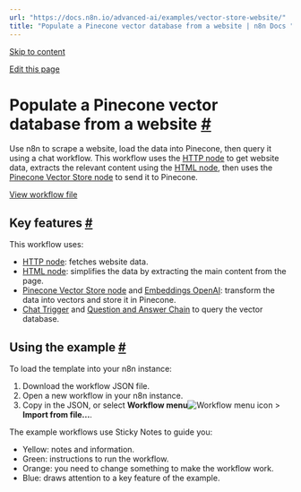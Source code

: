 ```yaml
---
url: "https://docs.n8n.io/advanced-ai/examples/vector-store-website/"
title: "Populate a Pinecone vector database from a website | n8n Docs "
---
```


[Skip to content](https://docs.n8n.io/advanced-ai/examples/vector-store-website/#populate-a-pinecone-vector-database-from-a-website)

[Edit this page](https://github.com/n8n-io/n8n-docs/edit/main/docs/advanced-ai/examples/vector-store-website.md "Edit this page")

# Populate a Pinecone vector database from a website [\#](https://docs.n8n.io/advanced-ai/examples/vector-store-website/\#populate-a-pinecone-vector-database-from-a-website "Permanent link")

Use n8n to scrape a website, load the data into Pinecone, then query it using a chat workflow. This workflow uses the [HTTP node](https://docs.n8n.io/integrations/builtin/core-nodes/n8n-nodes-base.httprequest/) to get website data, extracts the relevant content using the [HTML node](https://docs.n8n.io/integrations/builtin/core-nodes/n8n-nodes-base.html/), then uses the [Pinecone Vector Store node](https://docs.n8n.io/integrations/builtin/cluster-nodes/root-nodes/n8n-nodes-langchain.vectorstorepinecone/) to send it to Pinecone.

[View workflow file](https://docs.n8n.io/_workflows/advanced-ai/examples/populate_a_pinecone_vector_database_from_a_website.json)

## Key features [\#](https://docs.n8n.io/advanced-ai/examples/vector-store-website/\#key-features "Permanent link")

This workflow uses:

- [HTTP node](https://docs.n8n.io/integrations/builtin/core-nodes/n8n-nodes-base.httprequest/): fetches website data.
- [HTML node](https://docs.n8n.io/integrations/builtin/core-nodes/n8n-nodes-base.html/): simplifies the data by extracting the main content from the page.
- [Pinecone Vector Store node](https://docs.n8n.io/integrations/builtin/cluster-nodes/root-nodes/n8n-nodes-langchain.vectorstorepinecone/) and [Embeddings OpenAI](https://docs.n8n.io/integrations/builtin/cluster-nodes/sub-nodes/n8n-nodes-langchain.embeddingsopenai/): transform the data into vectors and store it in Pinecone.
- [Chat Trigger](https://docs.n8n.io/integrations/builtin/core-nodes/n8n-nodes-langchain.chattrigger/) and [Question and Answer Chain](https://docs.n8n.io/integrations/builtin/cluster-nodes/root-nodes/n8n-nodes-langchain.chainretrievalqa/) to query the vector database.

## Using the example [\#](https://docs.n8n.io/advanced-ai/examples/vector-store-website/\#using-the-example "Permanent link")

To load the template into your n8n instance:

1. Download the workflow JSON file.
2. Open a new workflow in your n8n instance.
3. Copy in the JSON, or select **Workflow menu**![Workflow menu icon](https://docs.n8n.io/_images/common-icons/three-dots-horizontal.png) \> **Import from file...**.

The example workflows use Sticky Notes to guide you:

- Yellow: notes and information.
- Green: instructions to run the workflow.
- Orange: you need to change something to make the workflow work.
- Blue: draws attention to a key feature of the example.